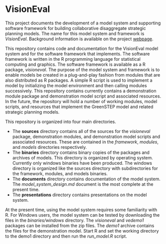 # VisionEval #
This project documents the development of a model system and supporting software framework for building collaborative disaggregate strategic planning models. The name for this model system and framework is *VisionEval*. Background information is available on the project [webpage](https://gregorbj.github.io/VisionEval/).

This repository contains code and documentation for the VisionEval model system and for the software framework that implements. The software framework is written in the R programming language for statistical computing and graphics. The software framework is available as a R package, *visioneval*. The purpose of the model system and framework is to enable models be created in a plug-and-play fashion from modules that are also distributed as R packages. A simple R script is used to implement a model by initializing the model environment and then calling modules successively. This repository contains currently contains a demonstration module package and demonstration model script and associated resources. In the future, the repository will hold a number of working modules, model scripts, and resources that implement the GreenSTEP model and related strategic planning models.

This repository is organized into four main directories.  
- The **sources** directory contains all of the sources for the *visioneval* package, demonstration modules, and demonstration model scripts and associated resources. These are contained in the *framework*, *modules*, and *models* directories respectively.  
- The **binaries** directory contains binary copies of the packages and archives of models. This directory is organized by operating system. Currently only windows binaries have been produced. The windows directory is organized like the sources directory with subdirectories for the framework, modules, and models binaries.  
- The **documents** directory contains documentation of the model system. The *model_system_design.md* document is the most complete at the present time.
- The **presentations** directory contains presentations on the model system.

At the present time, using the model system requires some familiarity with R. For Windows users, the model system can be tested by downloading the files in the *binaries/windows* directory. The *visioneval* and *vedemo1* packages can be installed from the zip files. The *demo1* archive contains the files for the demonstration model. Start R and set the working directory to the demo1 directory and then run the *run_model.R* script.  
